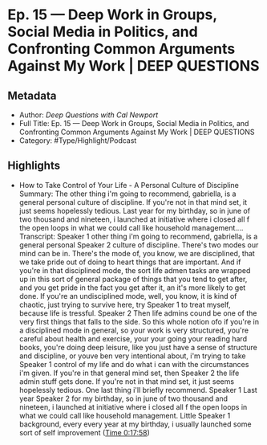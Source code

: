 # Ep. 15 —  Deep Work in Groups, Social Media in Politics, and Confronting Common Arguments Against My Work | DEEP QUESTIONS

## Metadata

* Author: *Deep Questions with Cal Newport*
* Full Title: Ep. 15 —  Deep Work in Groups, Social Media in Politics, and Confronting Common Arguments Against My Work | DEEP QUESTIONS
* Category: #Type/Highlight/Podcast

## Highlights

* How to Take Control of Your Life - A Personal Culture of Discipline
  Summary:
  The other thing i'm going to recommend, gabriella, is a general personal culture of discipline. If you're not in that mind set, it just seems hopelessly tedious. Last year for my birthday, so in june of two thousand and nineteen, i launched at initiative where i closed all f the open loops in what we could call like household management....
  Transcript:
  Speaker 1
  other thing i'm going to recommend, gabriella, is a general personal
  Speaker 2
  culture of discipline. There's two modes our mind can be in. There's the mode of, you know, we are disciplined, that we take pride out of doing to heart things that are important. And if you're in that disciplined mode, the sort life admen tasks are wrapped up in this sort of general package of things that you tend to get after, and you get pride in the fact you get after it, an it's more likely to get done. If you're an undisciplined mode, well, you know, it is kind of chaotic, just trying to survive here, try
  Speaker 1
  to treat myself, because life is tressful.
  Speaker 2
  Then life admins cound be one of the very first things that falls to the side. So this whole notion ofo if you're in a disciplined mode in general, so your work is very structured, you're careful about health and exercise, your your going your reading hard books, you're doing deep leisure, like you just have a sense of structure and discipline, or youve ben very intentional about, i'm trying to take
  Speaker 1
  control of my life and do what i can with the circumstances i'm given. If you're in that general mind set, then
  Speaker 2
  the life admin stuff gets done. If you're not in that mind set, it just seems hopelessly tedious. One last thing i'll briefly recommend.
  Speaker 1
  Last year
  Speaker 2
  for my birthday, so in june of two thousand and nineteen, i launched at initiative where i closed all f the open loops in what we could call like household management. Little
  Speaker 1
  background, every every year at my birthday, i usually launched some sort of self improvement ([Time 0:17:58](https://share.snipd.com/snip/dc280dd9-d0af-4ead-a429-dc3a0ec572eb))
